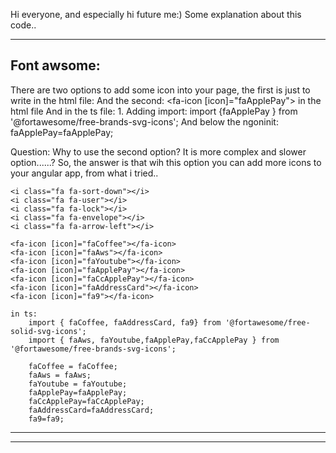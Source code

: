 Hi everyone, and especially hi future me:)
Some explanation about this code.. 

----------------------------------------------------------
Font awsome:
----------------------------------------------------------

There are two options to add some icon into your page, the first is just to write in the html file:
    <i class="fa fa-arrow-left"></i>
And the second:
    <fa-icon [icon]="faApplePay"></fa-icon> in the html file
    And in the ts file: 
    1. Adding import: 
import {faApplePay } from '@fortawesome/free-brands-svg-icons';
And below the ngoninit: faApplePay=faApplePay;

Question: Why to use the second option? It is more complex and slower option......? So, the answer is that wih this option you can add more icons to your angular app, from what i tried.. 

    <i class="fa fa-sort-down"></i>
    <i class="fa fa-user"></i>
    <i class="fa fa-lock"></i>  
    <i class="fa fa-envelope"></i>  
    <i class="fa fa-arrow-left"></i>

    <fa-icon [icon]="faCoffee"></fa-icon>
    <fa-icon [icon]="faAws"></fa-icon>
    <fa-icon [icon]="faYoutube"></fa-icon>
    <fa-icon [icon]="faApplePay"></fa-icon>
    <fa-icon [icon]="faCcApplePay"></fa-icon>
    <fa-icon [icon]="faAddressCard"></fa-icon>
    <fa-icon [icon]="fa9"></fa-icon>
    
    in ts:
        import { faCoffee, faAddressCard, fa9} from '@fortawesome/free-solid-svg-icons';
        import { faAws, faYoutube,faApplePay,faCcApplePay } from '@fortawesome/free-brands-svg-icons';

        faCoffee = faCoffee;
        faAws = faAws;
        faYoutube = faYoutube;
        faApplePay=faApplePay;
        faCcApplePay=faCcApplePay;
        faAddressCard=faAddressCard;
        fa9=fa9;

----------------------------------------------------------

----------------------------------------------------------
